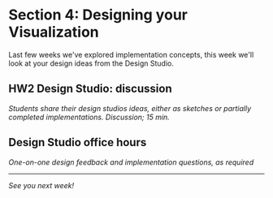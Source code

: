 Section 4: Designing your Visualization
===

Last few weeks we've explored implementation concepts, this week we'll look at your design ideas from the Design Studio.

HW2 Design Studio: discussion
---

*Students share their design studios ideas, either as sketches or partially completed implementations. Discussion; 15 min.*

Design Studio office hours
---

*One-on-one design feedback and implementation questions, as required*

---
*See you next week!*